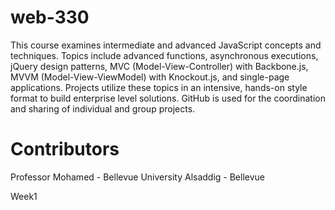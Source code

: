 # web-330
This course examines intermediate and advanced JavaScript concepts and techniques.  Topics include advanced functions, asynchronous executions, jQuery design patterns, MVC (Model-View-Controller) with Backbone.js, MVVM (Model-View-ViewModel) with Knockout.js, and single-page applications. Projects utilize these topics in an intensive, hands-on style format to build enterprise level solutions.  GitHub is used for the coordination and sharing of individual and group projects.
# Contributors

Professor Mohamed - Bellevue University Alsaddig - Bellevue

Week1
